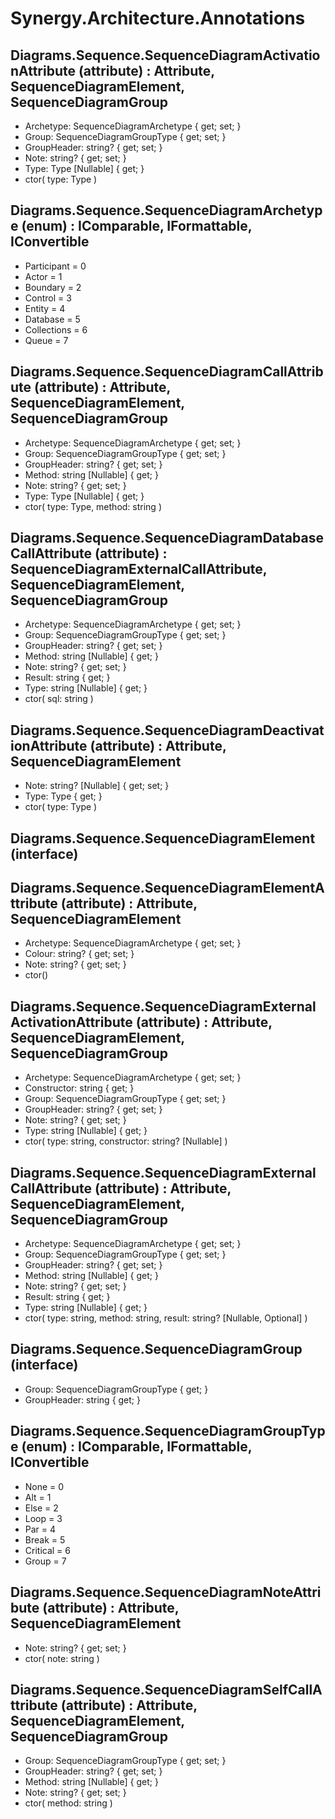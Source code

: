 ﻿# Synergy.Architecture.Annotations

## Diagrams.Sequence.SequenceDiagramActivationAttribute (attribute) : Attribute, SequenceDiagramElement, SequenceDiagramGroup
 - Archetype: SequenceDiagramArchetype { get; set; }
 - Group: SequenceDiagramGroupType { get; set; }
 - GroupHeader: string? { get; set; }
 - Note: string? { get; set; }
 - Type: Type [Nullable] { get; }
 - ctor(
     type: Type
   )

## Diagrams.Sequence.SequenceDiagramArchetype (enum) : IComparable, IFormattable, IConvertible
 - Participant = 0
 - Actor = 1
 - Boundary = 2
 - Control = 3
 - Entity = 4
 - Database = 5
 - Collections = 6
 - Queue = 7

## Diagrams.Sequence.SequenceDiagramCallAttribute (attribute) : Attribute, SequenceDiagramElement, SequenceDiagramGroup
 - Archetype: SequenceDiagramArchetype { get; set; }
 - Group: SequenceDiagramGroupType { get; set; }
 - GroupHeader: string? { get; set; }
 - Method: string [Nullable] { get; }
 - Note: string? { get; set; }
 - Type: Type [Nullable] { get; }
 - ctor(
     type: Type,
     method: string
   )

## Diagrams.Sequence.SequenceDiagramDatabaseCallAttribute (attribute) : SequenceDiagramExternalCallAttribute, SequenceDiagramElement, SequenceDiagramGroup
 - Archetype: SequenceDiagramArchetype { get; set; }
 - Group: SequenceDiagramGroupType { get; set; }
 - GroupHeader: string? { get; set; }
 - Method: string [Nullable] { get; }
 - Note: string? { get; set; }
 - Result: string { get; }
 - Type: string [Nullable] { get; }
 - ctor(
     sql: string
   )

## Diagrams.Sequence.SequenceDiagramDeactivationAttribute (attribute) : Attribute, SequenceDiagramElement
 - Note: string? [Nullable] { get; set; }
 - Type: Type { get; }
 - ctor(
     type: Type
   )

## Diagrams.Sequence.SequenceDiagramElement (interface)

## Diagrams.Sequence.SequenceDiagramElementAttribute (attribute) : Attribute, SequenceDiagramElement
 - Archetype: SequenceDiagramArchetype { get; set; }
 - Colour: string? { get; set; }
 - Note: string? { get; set; }
 - ctor()

## Diagrams.Sequence.SequenceDiagramExternalActivationAttribute (attribute) : Attribute, SequenceDiagramElement, SequenceDiagramGroup
 - Archetype: SequenceDiagramArchetype { get; set; }
 - Constructor: string { get; }
 - Group: SequenceDiagramGroupType { get; set; }
 - GroupHeader: string? { get; set; }
 - Note: string? { get; set; }
 - Type: string [Nullable] { get; }
 - ctor(
     type: string,
     constructor: string? [Nullable]
   )

## Diagrams.Sequence.SequenceDiagramExternalCallAttribute (attribute) : Attribute, SequenceDiagramElement, SequenceDiagramGroup
 - Archetype: SequenceDiagramArchetype { get; set; }
 - Group: SequenceDiagramGroupType { get; set; }
 - GroupHeader: string? { get; set; }
 - Method: string [Nullable] { get; }
 - Note: string? { get; set; }
 - Result: string { get; }
 - Type: string [Nullable] { get; }
 - ctor(
     type: string,
     method: string,
     result: string? [Nullable, Optional]
   )

## Diagrams.Sequence.SequenceDiagramGroup (interface)
 - Group: SequenceDiagramGroupType { get; }
 - GroupHeader: string { get; }

## Diagrams.Sequence.SequenceDiagramGroupType (enum) : IComparable, IFormattable, IConvertible
 - None = 0
 - Alt = 1
 - Else = 2
 - Loop = 3
 - Par = 4
 - Break = 5
 - Critical = 6
 - Group = 7

## Diagrams.Sequence.SequenceDiagramNoteAttribute (attribute) : Attribute, SequenceDiagramElement
 - Note: string? { get; set; }
 - ctor(
     note: string
   )

## Diagrams.Sequence.SequenceDiagramSelfCallAttribute (attribute) : Attribute, SequenceDiagramElement, SequenceDiagramGroup
 - Group: SequenceDiagramGroupType { get; set; }
 - GroupHeader: string? { get; set; }
 - Method: string [Nullable] { get; }
 - Note: string? { get; set; }
 - ctor(
     method: string
   )

